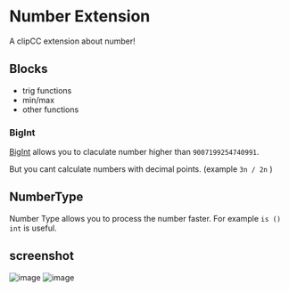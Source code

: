 # Number Extension
A clipCC extension about number!

## Blocks

- trig functions
- min/max
- other functions

### BigInt

[BigInt](https://developer.mozilla.org/en-US/docs/Web/JavaScript/Reference/Global_Objects/BigInt) allows you to claculate number higher than `9007199254740991`.

But you cant calculate numbers with decimal points. (example `3n / 2n` )

## NumberType

Number Type allows you to process the number faster. For example `is () int` is useful.

## screenshot

![image](https://user-images.githubusercontent.com/100467674/194760659-91f36af9-36c5-49da-b0b9-52072bea0d54.png)
![image](https://user-images.githubusercontent.com/100467674/194760705-529c6a2a-b086-4d61-aaf2-b30428d17b01.png)
